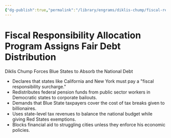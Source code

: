 ```yaml
---
{"dg-publish":true,"permalink":"/library/engrams/diklis-chump/fiscal-responsibility-allocation-program-assigns-fair-debt-distribution/","tags":["DC/Blue-States","DC/AS4"]}
---
```


# Fiscal Responsibility Allocation Program Assigns Fair Debt Distribution
Diklis Chump Forces Blue States to Absorb the National Debt
- Declares that states like California and New York must pay a "fiscal responsibility surcharge."  
- Redistributes federal pension funds from public sector workers in Democratic states to corporate bailouts.  
- Demands that Blue State taxpayers cover the cost of tax breaks given to billionaires.  
- Uses state-level tax revenues to balance the national budget while giving Red States exemptions.  
- Blocks financial aid to struggling cities unless they enforce his economic policies.
